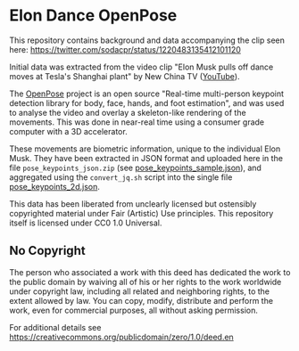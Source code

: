 Elon Dance OpenPose
===================

This repository contains background and data accompanying the clip seen here: https://twitter.com/sodacpr/status/1220483135412101120

Initial data was extracted from the video clip "Elon Musk pulls off dance moves at Tesla's Shanghai plant" by New China TV ([YouTube](https://www.youtube.com/watch?v=eQLk2YyRt4s)).

The [OpenPose](https://github.com/CMU-Perceptual-Computing-Lab/openpose) project is an open source "Real-time multi-person keypoint detection library for body, face, hands, and foot estimation", and was used to analyse the video and overlay a skeleton-like rendering of the movements. This was done in near-real time using a consumer grade computer with a 3D accelerator.

These movements are biometric information, unique to the individual Elon Musk. They have been extracted in JSON format and uploaded here in the file `pose_keypoints_json.zip` (see [pose_keypoints_sample.json](pose_keypoints_sample.json)), and aggregated using the `convert_jq.sh` script into the single file [pose_keypoints_2d.json](pose_keypoints_2d.json).

This data has been liberated from unclearly licensed but ostensibly copyrighted material under Fair (Artistic) Use principles. This repository itself is licensed under CC0 1.0 Universal.

## No Copyright

The person who associated a work with this deed has dedicated the work to the public domain by waiving all of his or her rights to the work worldwide under copyright law, including all related and neighboring rights, to the extent allowed by law. You can copy, modify, distribute and perform the work, even for commercial purposes, all without asking permission.

For additional details see https://creativecommons.org/publicdomain/zero/1.0/deed.en
